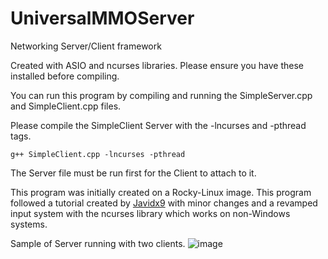 # UniversalMMOServer

Networking Server/Client framework

Created with ASIO and ncurses libraries. Please ensure you have these installed before compiling.

You can run this program by compiling and running the SimpleServer.cpp and SimpleClient.cpp files.

Please compile the SimpleClient Server with the -lncurses and -pthread tags.

```
g++ SimpleClient.cpp -lncurses -pthread
```
The Server file must be run first for the Client to attach to it.

This program was initially created on a Rocky-Linux image.
This program followed a tutorial created by [Javidx9](https://github.com/OneLoneCoder) with minor changes and a revamped input system with the ncurses library which works on non-Windows systems.

Sample of Server running with two clients.
![image](https://github.com/user-attachments/assets/1e7e3214-5e4b-4da7-b98e-f1b9e0f20f16)


